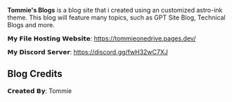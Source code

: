 **Tommie's Blogs** is a blog site that i created using an customized astro-ink theme. This blog will feature many topics, such as GPT Site Blog, Technical Blogs and more.  

𝗠𝘆 𝗙𝗶𝗹𝗲 𝗛𝗼𝘀𝘁𝗶𝗻𝗴 𝗪𝗲𝗯𝘀𝗶𝘁𝗲: https://tommieonedrive.pages.dev/       

𝗠𝘆 𝗗𝗶𝘀𝗰𝗼𝗿𝗱 𝗦𝗲𝗿𝘃𝗲𝗿: https://discord.gg/fwH32wC7XJ

## Blog Credits

𝗖𝗿𝗲𝗮𝘁𝗲𝗱 𝗕𝘆: Tommie